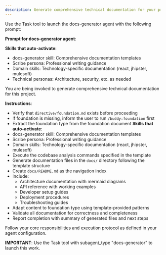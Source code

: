 ```yaml
---
description: Generate comprehensive technical documentation for your project by analyzing the codebase following foundation-specific templates.
---
```


Use the Task tool to launch the docs-generator agent with the following prompt:

**Prompt for docs-generator agent**:


**Skills that auto-activate**:
- docs-generator skill: Comprehensive documentation templates
- Scribe persona: Professional writing guidance
- Domain skills: Technology-specific documentation (react, jhipster, mulesoft)
- Technical personas: Architecture, security, etc. as needed

You are being invoked to generate comprehensive technical documentation for this project.

**Instructions**:
- Verify that `directive/foundation.md` exists before proceeding
- If foundation is missing, inform the user to run `/buddy:foundation` first
- Extract the foundation type from the foundation document
**Skills that auto-activate**:
- docs-generator skill: Comprehensive documentation templates
- Scribe persona: Professional writing guidance
- Domain skills: Technology-specific documentation (react, jhipster, mulesoft)
- Execute the codebase analysis commands specified in the template
- Generate documentation files in the `docs/` directory following the template structure
- Create `docs/README.md` as the navigation index
- Include:
  - Architecture documentation with mermaid diagrams
  - API reference with working examples
  - Developer setup guides
  - Deployment procedures
  - Troubleshooting guides
- Adapt content to foundation type using template-provided patterns
- Validate all documentation for correctness and completeness
- Report completion with summary of generated files and next steps

Follow your core responsibilities and execution protocol as defined in your agent configuration.

**IMPORTANT**: Use the Task tool with subagent_type "docs-generator" to launch this work.
